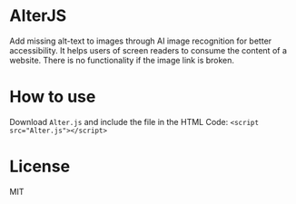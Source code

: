 # AlterJS
Add missing alt-text to images through AI image recognition for better accessibility. It helps users of screen readers to consume the content of a website. There is no functionality if the image link is broken.

# How to use
Download `Alter.js` and include the file in the HTML Code: `<script src="Alter.js"></script>`

# License
MIT
